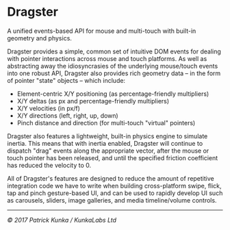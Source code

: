 # Dragster

A unified events-based API for mouse and multi-touch with built-in geometry and physics.

Dragster provides a simple, common set of intuitive DOM events for dealing with pointer interactions across mouse and touch platforms. As well as abstracting away the idiosyncrasies of the underlying mouse/touch events into one robust API, Dragster also provides rich geometry data – in the form of pointer "state" objects – which include:

- Element-centric X/Y positioning (as percentage-friendly multipliers)
- X/Y deltas (as px and percentage-friendly multipliers)
- X/Y velocities (in px/f)
- X/Y directions (left, right, up, down)
- Pinch distance and direction (for multi-touch "virtual" pointers)

Dragster also features a lightweight, built-in physics engine to simulate inertia. This means that with inertia enabled, Dragster will continue to dispatch "drag" events along the appropriate vector, after the mouse or touch pointer has been released, and until the specified friction coefficient has reduced the velocity to 0.

All of Dragster's features are designed to reduce the amount of repetitive integration code we have to write when building cross-platform swipe, flick, tap and pinch gesture-based UI, and can be used to rapidly develop UI such as carousels, sliders, image galleries, and media timeline/volume controls.

---
*&copy; 2017 Patrick Kunka / KunkaLabs Ltd*
